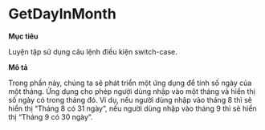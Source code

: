 # GetDayInMonth
**Mục tiêu**

Luyện tập sử dụng câu lệnh điều kiện switch-case.

**Mô tả**

Trong phần này, chúng ta sẽ phát triển một ứng dụng để tính số ngày của một tháng.
Ứng dụng cho phép người dùng nhập vào một tháng và hiển thị số ngày có trong tháng đó. Ví dụ, nếu người dùng nhập vào tháng 8 thì sẽ hiển thị “Tháng 8 có 31 ngày”, nếu người dùng nhập vào tháng 9 thì sẽ hiển thị “Tháng 9 có 30 ngày”.
